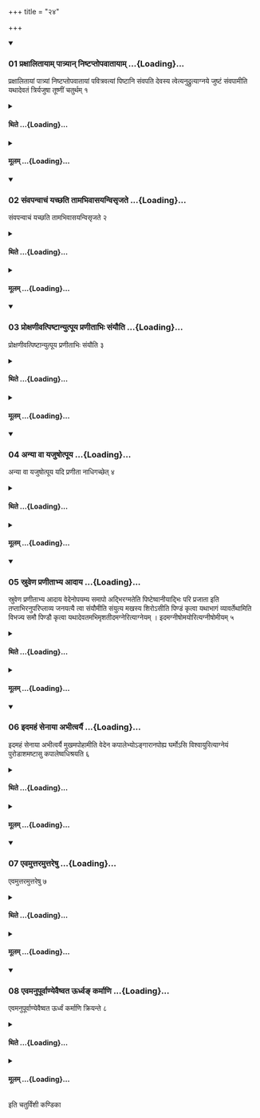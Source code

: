 +++
title = "२४"

+++

<div class="js_include" includetitle="true" newlevelforh1="3" unfilled url="/vedAH_yajuH/taittirIyam/sUtram/ApastambaH/shrautam/vishvAsa-prastutiH/01/24/01_praxAlitAyAm_pAtryAn_niShTaptopavAtAyAm.md">
<details open><summary><h3>01 प्रक्षालितायाम् पात्र्यान् निष्टप्तोपवातायाम् ...{Loading}...</h3></summary>

प्रक्षालितायां पात्र्यां निष्टप्तोपवातायां पवित्रवत्यां पिष्टानि संवपति देवस्य त्वेत्यनुद्रुत्याग्नये जुष्टं संवपामीति यथादेवतं त्रिर्यजुषा तूष्णीं चतुर्थम् १
</details>
</div>
<div class="js_include collapsed" newlevelforh1="4" title="थिते" unfilled url="/vedAH_yajuH/taittirIyam/sUtram/ApastambaH/shrautam/thite/01/24/01_praxAlitAyAm_pAtryAn_niShTaptopavAtAyAm.md">
<details><summary><h4>थिते ...{Loading}...</h4></summary>

प्रक्षालितायां पात्र्यां निष्टप्तोपवातायां पवित्रवत्यां पिष्टानि संवपति देवस्य त्वेत्यनुद्रुत्याग्नये जुष्टं संवपामीति यथादेवतं त्रिर्यजुषा तूष्णीं चतुर्थम् १
</details>
</div>
<div class="js_include collapsed" newlevelforh1="4" title="मूलम्" unfilled url="/vedAH_yajuH/taittirIyam/sUtram/ApastambaH/shrautam/mUlam/01/24/01_praxAlitAyAm_pAtryAn_niShTaptopavAtAyAm.md">
<details><summary><h4>मूलम् ...{Loading}...</h4></summary>

प्रक्षालितायां पात्र्यां निष्टप्तोपवातायां पवित्रवत्यां पिष्टानि संवपति देवस्य त्वेत्यनुद्रुत्याग्नये जुष्टं संवपामीति यथादेवतं त्रिर्यजुषा तूष्णीं चतुर्थम् १
</details>
</div>
<div class="js_include" includetitle="true" newlevelforh1="3" unfilled url="/vedAH_yajuH/taittirIyam/sUtram/ApastambaH/shrautam/vishvAsa-prastutiH/01/24/02_saMvapanvAchaM_yachChati_tAmabhivAsayanvisRjate.md">
<details open><summary><h3>02 संवपन्वाचं यच्छति तामभिवासयन्विसृजते ...{Loading}...</h3></summary>

संवपन्वाचं यच्छति तामभिवासयन्विसृजते २
</details>
</div>
<div class="js_include collapsed" newlevelforh1="4" title="थिते" unfilled url="/vedAH_yajuH/taittirIyam/sUtram/ApastambaH/shrautam/thite/01/24/02_saMvapanvAchaM_yachChati_tAmabhivAsayanvisRjate.md">
<details><summary><h4>थिते ...{Loading}...</h4></summary>

संवपन्वाचं यच्छति तामभिवासयन्विसृजते २
</details>
</div>
<div class="js_include collapsed" newlevelforh1="4" title="मूलम्" unfilled url="/vedAH_yajuH/taittirIyam/sUtram/ApastambaH/shrautam/mUlam/01/24/02_saMvapanvAchaM_yachChati_tAmabhivAsayanvisRjate.md">
<details><summary><h4>मूलम् ...{Loading}...</h4></summary>

संवपन्वाचं यच्छति तामभिवासयन्विसृजते २
</details>
</div>
<div class="js_include" includetitle="true" newlevelforh1="3" unfilled url="/vedAH_yajuH/taittirIyam/sUtram/ApastambaH/shrautam/vishvAsa-prastutiH/01/24/03_proxaNIvatpiShTAnyutpUya_praNItAbhiH_saMyauti.md">
<details open><summary><h3>03 प्रोक्षणीवत्पिष्टान्युत्पूय प्रणीताभिः संयौति ...{Loading}...</h3></summary>

प्रोक्षणीवत्पिष्टान्युत्पूय प्रणीताभिः संयौति ३
</details>
</div>
<div class="js_include collapsed" newlevelforh1="4" title="थिते" unfilled url="/vedAH_yajuH/taittirIyam/sUtram/ApastambaH/shrautam/thite/01/24/03_proxaNIvatpiShTAnyutpUya_praNItAbhiH_saMyauti.md">
<details><summary><h4>थिते ...{Loading}...</h4></summary>

प्रोक्षणीवत्पिष्टान्युत्पूय प्रणीताभिः संयौति ३
</details>
</div>
<div class="js_include collapsed" newlevelforh1="4" title="मूलम्" unfilled url="/vedAH_yajuH/taittirIyam/sUtram/ApastambaH/shrautam/mUlam/01/24/03_proxaNIvatpiShTAnyutpUya_praNItAbhiH_saMyauti.md">
<details><summary><h4>मूलम् ...{Loading}...</h4></summary>

प्रोक्षणीवत्पिष्टान्युत्पूय प्रणीताभिः संयौति ३
</details>
</div>
<div class="js_include" includetitle="true" newlevelforh1="3" unfilled url="/vedAH_yajuH/taittirIyam/sUtram/ApastambaH/shrautam/vishvAsa-prastutiH/01/24/04_anyA_vA_yajuShotpUya.md">
<details open><summary><h3>04 अन्या वा यजुषोत्पूय ...{Loading}...</h3></summary>

अन्या वा यजुषोत्पूय यदि प्रणीता नाधिगच्छेत् ४
</details>
</div>
<div class="js_include collapsed" newlevelforh1="4" title="थिते" unfilled url="/vedAH_yajuH/taittirIyam/sUtram/ApastambaH/shrautam/thite/01/24/04_anyA_vA_yajuShotpUya.md">
<details><summary><h4>थिते ...{Loading}...</h4></summary>

अन्या वा यजुषोत्पूय यदि प्रणीता नाधिगच्छेत् ४
</details>
</div>
<div class="js_include collapsed" newlevelforh1="4" title="मूलम्" unfilled url="/vedAH_yajuH/taittirIyam/sUtram/ApastambaH/shrautam/mUlam/01/24/04_anyA_vA_yajuShotpUya.md">
<details><summary><h4>मूलम् ...{Loading}...</h4></summary>

अन्या वा यजुषोत्पूय यदि प्रणीता नाधिगच्छेत् ४
</details>
</div>
<div class="js_include" includetitle="true" newlevelforh1="3" unfilled url="/vedAH_yajuH/taittirIyam/sUtram/ApastambaH/shrautam/vishvAsa-prastutiH/01/24/05_sruveNa_praNItAbhya_AdAya.md">
<details open><summary><h3>05 स्रुवेण प्रणीताभ्य आदाय ...{Loading}...</h3></summary>

स्रुवेण प्रणीताभ्य आदाय वेदेनोपयम्य समापो अद्भिरग्मतेति पिष्टेष्वानीयाद्भिः परि प्रजाता इति तप्ताभिरनुपरिप्लाव्य जनयत्यै त्वा संयौमीति संयुत्य मखस्य शिरोऽसीति पिण्डं कृत्वा यथाभागं व्यावर्तेथामिति विभज्य समौ पिण्डौ कृत्वा यथादेवतमभिमृशतीदमग्नेरित्याग्नेयम् । इदमग्नीषोमयोरित्यग्नीषोमीयम् ५
</details>
</div>
<div class="js_include collapsed" newlevelforh1="4" title="थिते" unfilled url="/vedAH_yajuH/taittirIyam/sUtram/ApastambaH/shrautam/thite/01/24/05_sruveNa_praNItAbhya_AdAya.md">
<details><summary><h4>थिते ...{Loading}...</h4></summary>

स्रुवेण प्रणीताभ्य आदाय वेदेनोपयम्य समापो अद्भिरग्मतेति पिष्टेष्वानीयाद्भिः परि प्रजाता इति तप्ताभिरनुपरिप्लाव्य जनयत्यै त्वा संयौमीति संयुत्य मखस्य शिरोऽसीति पिण्डं कृत्वा यथाभागं व्यावर्तेथामिति विभज्य समौ पिण्डौ कृत्वा यथादेवतमभिमृशतीदमग्नेरित्याग्नेयम् । इदमग्नीषोमयोरित्यग्नीषोमीयम् ५
</details>
</div>
<div class="js_include collapsed" newlevelforh1="4" title="मूलम्" unfilled url="/vedAH_yajuH/taittirIyam/sUtram/ApastambaH/shrautam/mUlam/01/24/05_sruveNa_praNItAbhya_AdAya.md">
<details><summary><h4>मूलम् ...{Loading}...</h4></summary>

स्रुवेण प्रणीताभ्य आदाय वेदेनोपयम्य समापो अद्भिरग्मतेति पिष्टेष्वानीयाद्भिः परि प्रजाता इति तप्ताभिरनुपरिप्लाव्य जनयत्यै त्वा संयौमीति संयुत्य मखस्य शिरोऽसीति पिण्डं कृत्वा यथाभागं व्यावर्तेथामिति विभज्य समौ पिण्डौ कृत्वा यथादेवतमभिमृशतीदमग्नेरित्याग्नेयम् । इदमग्नीषोमयोरित्यग्नीषोमीयम् ५
</details>
</div>
<div class="js_include" includetitle="true" newlevelforh1="3" unfilled url="/vedAH_yajuH/taittirIyam/sUtram/ApastambaH/shrautam/vishvAsa-prastutiH/01/24/06_idamahaM_senAyA_abhItvaryai.md">
<details open><summary><h3>06 इदमहं सेनाया अभीत्वर्यै ...{Loading}...</h3></summary>

इदमहं सेनाया अभीत्वर्यै मुखमपोहामीति वेदेन कपालेभ्योऽङ्गारानपोह्य घर्मोऽसि विश्वायुरित्याग्नेयं पुरोडाशमष्टासु कपालेष्वधिश्रयति ६
</details>
</div>
<div class="js_include collapsed" newlevelforh1="4" title="थिते" unfilled url="/vedAH_yajuH/taittirIyam/sUtram/ApastambaH/shrautam/thite/01/24/06_idamahaM_senAyA_abhItvaryai.md">
<details><summary><h4>थिते ...{Loading}...</h4></summary>

इदमहं सेनाया अभीत्वर्यै मुखमपोहामीति वेदेन कपालेभ्योऽङ्गारानपोह्य घर्मोऽसि विश्वायुरित्याग्नेयं पुरोडाशमष्टासु कपालेष्वधिश्रयति ६
</details>
</div>
<div class="js_include collapsed" newlevelforh1="4" title="मूलम्" unfilled url="/vedAH_yajuH/taittirIyam/sUtram/ApastambaH/shrautam/mUlam/01/24/06_idamahaM_senAyA_abhItvaryai.md">
<details><summary><h4>मूलम् ...{Loading}...</h4></summary>

इदमहं सेनाया अभीत्वर्यै मुखमपोहामीति वेदेन कपालेभ्योऽङ्गारानपोह्य घर्मोऽसि विश्वायुरित्याग्नेयं पुरोडाशमष्टासु कपालेष्वधिश्रयति ६
</details>
</div>
<div class="js_include" includetitle="true" newlevelforh1="3" unfilled url="/vedAH_yajuH/taittirIyam/sUtram/ApastambaH/shrautam/vishvAsa-prastutiH/01/24/07_evamuttaramuttareShu.md">
<details open><summary><h3>07 एवमुत्तरमुत्तरेषु ...{Loading}...</h3></summary>

एवमुत्तरमुत्तरेषु ७
</details>
</div>
<div class="js_include collapsed" newlevelforh1="4" title="थिते" unfilled url="/vedAH_yajuH/taittirIyam/sUtram/ApastambaH/shrautam/thite/01/24/07_evamuttaramuttareShu.md">
<details><summary><h4>थिते ...{Loading}...</h4></summary>

एवमुत्तरमुत्तरेषु ७
</details>
</div>
<div class="js_include collapsed" newlevelforh1="4" title="मूलम्" unfilled url="/vedAH_yajuH/taittirIyam/sUtram/ApastambaH/shrautam/mUlam/01/24/07_evamuttaramuttareShu.md">
<details><summary><h4>मूलम् ...{Loading}...</h4></summary>

एवमुत्तरमुत्तरेषु ७
</details>
</div>
<div class="js_include" includetitle="true" newlevelforh1="3" unfilled url="/vedAH_yajuH/taittirIyam/sUtram/ApastambaH/shrautam/vishvAsa-prastutiH/01/24/08_evamanupUrvANyevaiShvata_Urdhva~N_karmANi.md">
<details open><summary><h3>08 एवमनुपूर्वाण्येवैष्वत ऊर्ध्वङ् कर्माणि ...{Loading}...</h3></summary>

एवमनुपूर्वाण्येवैष्वत ऊर्ध्वं कर्माणि क्रियन्ते ८
</details>
</div>
<div class="js_include collapsed" newlevelforh1="4" title="थिते" unfilled url="/vedAH_yajuH/taittirIyam/sUtram/ApastambaH/shrautam/thite/01/24/08_evamanupUrvANyevaiShvata_Urdhva~N_karmANi.md">
<details><summary><h4>थिते ...{Loading}...</h4></summary>

एवमनुपूर्वाण्येवैष्वत ऊर्ध्वं कर्माणि क्रियन्ते ८
</details>
</div>
<div class="js_include collapsed" newlevelforh1="4" title="मूलम्" unfilled url="/vedAH_yajuH/taittirIyam/sUtram/ApastambaH/shrautam/mUlam/01/24/08_evamanupUrvANyevaiShvata_Urdhva~N_karmANi.md">
<details><summary><h4>मूलम् ...{Loading}...</h4></summary>

एवमनुपूर्वाण्येवैष्वत ऊर्ध्वं कर्माणि क्रियन्ते ८
</details>
</div>

  
इति चतुर्विंशी कण्डिका 
